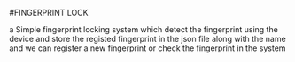 #FINGERPRINT LOCK

a Simple fingerprint locking system which detect the fingerprint using the device and store the registed fingerprint in the json file along with the name and we can register a new fingerprint or check the fingerprint in the system



